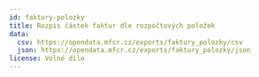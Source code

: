 ```yaml
---
id: faktury-polozky
title: Rozpis částek faktur dle rozpočtových položek
data:
  csv: https://opendata.mfcr.cz/exports/faktury_polozky/csv
  json: https://opendata.mfcr.cz/exports/faktury_polozky/json
license: Volné dílo
---
```

